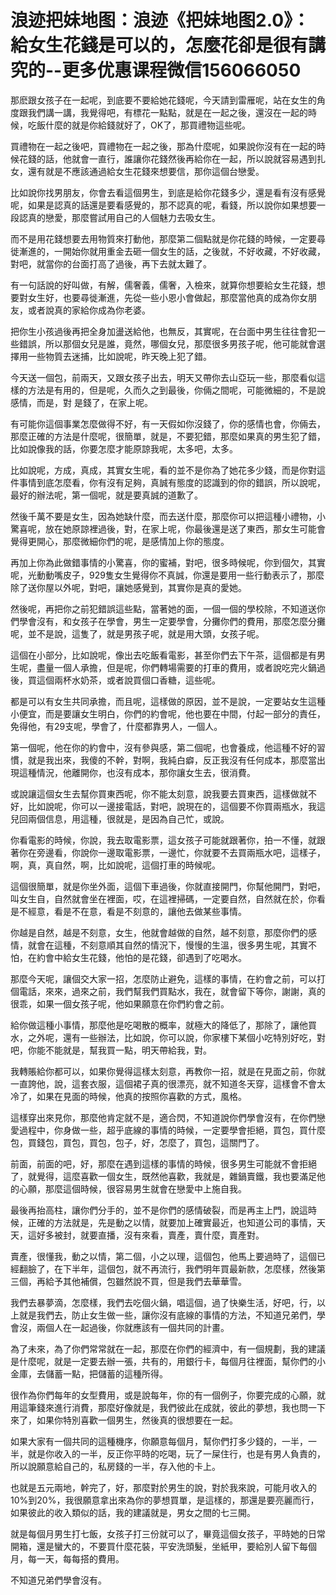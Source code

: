 # 浪迹把妹地图：浪迹《把妹地图2.0》：給女生花錢是可以的，怎麼花卻是很有講究的​--更多优惠课程微信156066050

那麽跟女孩子在一起呢，到底要不要給她花錢呢，今天請到雷雁呢，站在女生的角度跟我們講一講，我覺得吧，有標花一點點，就是在一起之後，還沒在一起的時候，吃飯什麼的就是你給錢就好了，OK了，那買禮物這些呢。

買禮物在一起之後吧，買禮物在一起之後，那為什麼呢，如果說你沒有在一起的時候花錢的話，他就會一直行，誰讓你花錢然後再給你在一起，所以說就容易遇到扎女，還有就是不應該通過給女生花錢來想要信，那你這個台戀愛。

比如說你找男朋友，你會去看這個男生，到底是給你花錢多少，還是看有沒有感覺呢，如果是認真的話還是要看感覺的，那不認真的呢，看錢，所以說你如果想要一段認真的戀愛，那麼嘗試用自己的人個魅力去吸女生。

而不是用花錢想要去用物質來打動他，那麼第二個點就是你花錢的時候，一定要尋徙漸進的，一開始你就用重金去砸一個女生的話，之後就，不好收藏，不好收藏，對吧，就當你的台面打高了過後，再下去就太難了。

有一句話說的好叫做，有解，儒奢義，儒奢，入檢來，就算你想要給女生花錢，想要對女生好，也要尋徙漸進，先從一些小恩小會做起，那麼當他真的成為你女朋友，或者說真的家給你成為你老婆。

把你生小孩過後再把全身加盪送給他，也無反，其實呢，在台面中男生往往會犯一些錯誤，所以那個女兒是誰，竟然，哪個女兒，那麼很多男孩子呢，他可能就會選擇用一些物質去迷捕，比如說呢，昨天晚上犯了錯。

今天送一個包，前兩天，又跟女孩子出去，明天又帶你去山亞玩一些，那麼看似這樣的方法是有用的，但是呢，久而久之到最後，你倆之間呢，可能微細的，不是說感情，而是，對 是錢了，在家上呢。

有可能你這個事業怎麼做得不好，有一天假如你沒錢了，你的感情也會，你倆去，那麼正確的方法是什麼呢，很簡單，就是，不要犯錯，那麼如果真的男生犯了錯，比如說像我的話，你要怎麼才能原諒我呢，太多吧，太多。

比如說呢，方成，真成，其實女生呢，看的並不是你為了她花多少錢，而是你對這件事情到底怎麼看，你有沒有足夠，真誠有態度的認識到的你的錯誤，所以說呢，最好的辦法呢，第一個呢，就是要真誠的道歉了。

然後千萬不要是女生，因為她缺什麼，而去送什麼，那麼你可以把這種小禮物，小驚喜呢，放在她原諒裡過後，對，在家上呢，你最後還是送了東西，那女生可能會覺得更開心，那麼微細你們的呢，是感情加上你的態度。

再加上你為此做錯事情的小驚喜，你的蜜補，對吧，很多時候呢，你到個欠，其實呢，光動動嘴皮子，929隻女生覺得你不真誠，你還是要用一些行動表示了，那麼除了送你屋以外呢，對吧，讓她感覺到，其實你是真的愛她。

然後呢，再把你之前犯錯誤這些點，當著她的面，一個一個的學校除，不知道送你們學會沒有，和女孩子在學會，男生一定要學會，分攤你們的費用，那麼怎麼分攤呢，並不是說，這隻了，就是男孩子呢，就是用大頭，女孩子呢。

這個在小部分，比如說呢，像出去吃飯看電影，甚至你們去下午茶，這個都是有男生呢，盡量一個人承擔，但是呢，你們轉場需要的打車的費用，或者說吃完火鍋過後，買這個兩杯水奶茶，或者說買個口香糖，這些呢。

都是可以有女生共同承擔，而且呢，這樣做的原因，並不是說，一定要站女生這種小便宜，而是要讓女生明白，你們的約會呢，他也要在中間，付起一部分的責任，免得他，有29支呢，學會了，什麼都靠男人，一個人。

第一個呢，他在你的約會中，沒有參與感，第二個呢，也會養成，他這種不好的習慣，就是我出來，我傻的不幹，對啊，我純白癖，反正我沒有任何成本，那麼當出現這種情況，他離開你，也沒有成本，那你讓女生去，很消費。

或說讓這個女生去幫你買東西呢，你不能太刻意，說我要去買東西，這樣做就不好，比如說呢，你可以一邊接電話，對吧，說現在的，這個要不你買兩瓶水，我這兒回兩個信息，用這種，很就是，是因為自己忙，或說。

你看電影的時候，你說，我去取電影票，這女孩子可能就跟著你，拍一不懂，就跟著你在旁邊看，你說你一邊取電影票，一邊忙，你就要不去買兩瓶水吧，這樣子，啊，真，真自然，啊，比如說呢，這個打車的時候呢。

這個很簡單，就是你坐外面，這個下車過後，你就直接開門，你幫他開門，對吧，叫女生自，自然就會坐在裡面，哎，在這裡掃碼，一定要自然，自然就在於，你看是不經意，看是不在意，看是不刻意的，讓他去做某些事情。

你越是自然，越是不刻意，女生，他就會越做的自然，越不刻意，那麼你們的感情，就會在這種，不刻意順其自然的情況下，慢慢的生溫，很多男生呢，其實不怕，在約會中給女生花錢，他怕的是花錢，卻遇到了吃喝水。

那麼今天呢，讓個交大家一招，怎麼防止避免，這樣的事情，在約會之前，可以打個電話，來來，過來之前，我們幫我們買點水，我在，就會留下等你，謝謝，真的很乖，如果一個女孩子呢，他如果願意在你們約會之前。

給你做這種小事情，那麼他是吃喝散的概率，就極大的降低了，那除了，讓他買水，之外呢，還有一些辦法，比如說，你可以說，你家樓下某個小吃特別好吃，對吧，你能不能就是，幫我買一點，明天帶給我，對。

我轉賬給你都可以，如果你覺得這樣太刻意，再教你一招，就是在見面之前，你就一直誇他，說，這套衣服，這個裙子真的很漂亮，就不知道冬天穿，這樣會不會太冷了，如果在見面的時候，他真的按照你喜歡的方式，風格。

這樣穿出來見你，那麼他肯定就不是，適合閃，不知道說你們學會沒有，在你們戀愛過程中，你身做一些，超乎底線的事情的時候，一定要學會拒絕，買包，買什麼包，買錢包，買包，買包，包子，好，怎麼了，買包，這關門了。

前面，前面的吧，好，那麼在遇到這樣的事情的時候，很多男生可能就不會拒絕了，就覺得，這麼喜歡一個女生，既然他喜歡，我就是，雜鍋賣鐵，我也要滿足他的心願，那麼這個時候，很容易男生就會在戀愛中上施自我。

最後再抬高柱，讓你們分手的，並不是你們的感情破裂，而是再主上門，說這時候，正確的方法就是，先是動之以情，就要加上確實最近，也知道公司的事情，天天，這好多被封，就要直播，沒有來看，賣產，賣什麼，賣產對。

賣產，很懂我，動之以情，第二個，小之以理，這個包，他馬上要過時了，這個已經翻臉了，在下半年，這個包，就不再流行，我們明年買最新款，怎麼樣，然後第三個，再給予其他補償，包雖然說不買，但是我們去華華雪。

我們去暴夢滴，怎麼樣，我們去吃個火鍋，唱這個，過了快樂生活，好吧，行，以上就是我們去，防止女生做一些，讓你沒有底線的事情的方法，不知道兄弟們，學會沒，兩個人在一起過後，你就應該有一個共同的計畫。

為了未來，為了你們常常就在一起，那麼在你們的經濟中，有一個規劃，我的建議是什麼呢，就是一定要去辦一張，共有的，用銀行卡，每個月往裡面，幫你們的小金庫，去儲蓄一點，把儲蓄的這種所得。

很作為你們每年的女型費用，或是說每年，你的有一個例子，你要完成的心願，就用這筆錢來進行消費，那麼好像就是，我們彼此在成就，彼此的夢想，我也問一下來了，如果你特別喜歡一個男生，然後真的很想要在一起。

如果大家有一個共同的這種機序，你願意每個月，幫你們打多少錢的，一半，一半，就是你收入的一半，反正你平時的吃喝，玩了一屎住行，也是有男人負責的，所以說願意給自己的，私房錢的一半，存入他的卡上。

也就是五元兩地，幹完了，好，那麼對於男生的說，對於我來說，可能月收入的10%到20%，我很願意拿出來為你的夢想買單，是這樣的，那還是要亮麗而行，如果彼此的收入類似的話，我的建議就是，男女之間的七三開。

就是每個月男生打七飯，女孩子打三份就可以了，畢竟這個女孩子，平時她的日常開箱，還是蠻大的，不要買什麼花裝，平安洗頭髮，坐紙甲，要給別人留下每個月，每一天，每每搭的費用。

不知道兄弟們學會沒有。